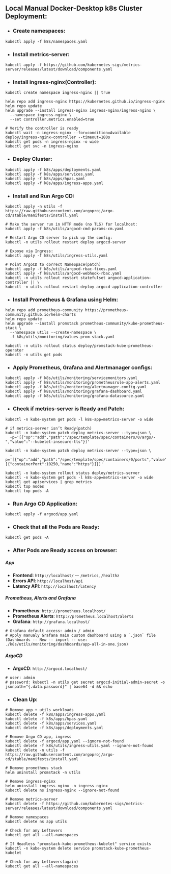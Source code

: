 ## Local Manual Docker-Desktop k8s Cluster Deployment:
- ### Create namespaces:
```
kubectl apply -f k8s/namespaces.yaml
```
- ### Install metrics-server:
```
kubectl apply -f https://github.com/kubernetes-sigs/metrics-server/releases/latest/download/components.yaml
```
- ### Install ingress-nginx(Controller):
```
kubectl create namespace ingress-nginx || true

helm repo add ingress-nginx https://kubernetes.github.io/ingress-nginx
helm repo update
helm upgrade --install ingress-nginx ingress-nginx/ingress-nginx \
  --namespace ingress-nginx \
  --set controller.metrics.enabled=true

# Verify the controller is ready
kubectl wait -n ingress-nginx --for=condition=Available deploy/ingress-nginx-controller --timeout=180s
kubectl get pods -n ingress-nginx -o wide
kubectl get svc -n ingress-nginx
```
- ### Deploy Cluster:
```
kubectl apply -f k8s/apps/deployments.yaml
kubectl apply -f k8s/apps/services.yaml
kubectl apply -f k8s/apps/hpas.yaml
kubectl apply -f k8s/apps/ingress-apps.yaml
```
- ### Install and Run Argo CD:
```
kubectl apply -n utils -f https://raw.githubusercontent.com/argoproj/argo-cd/stable/manifests/install.yaml

# Make the server run in HTTP mode (no TLS) for localhost:
kubectl apply -f k8s/utils/argocd-cmd-params-cm.yaml

# Restart Argo CD server to pick up the config:
kubectl -n utils rollout restart deploy argocd-server

# Expose via Ingress:
kubectl apply -f k8s/utils/ingress-utils.yaml

# Point ArgoCD to correct NameSpace(patch)
kubectl apply -f k8s/utils/argocd-rbac-fixes.yaml
kubectl apply -f k8s/utils/argocd-webhook-rbac.yaml
kubectl -n utils rollout restart statefulset argocd-application-controller || \
kubectl -n utils rollout restart deploy argocd-application-controller
```
- ### Install Prometheus & Grafana using Helm:
```
helm repo add prometheus-community https://prometheus-community.github.io/helm-charts
helm repo update
helm upgrade --install promstack prometheus-community/kube-prometheus-stack \
  --namespace utils --create-namespace \
  -f k8s/utils/monitoring/values-prom-stack.yaml

kubectl -n utils rollout status deploy/promstack-kube-prometheus-operator
kubectl -n utils get pods
```
- ### Apply Prometheus, Grafana and Alertmanager configs:
```
kubectl apply -f k8s/utils/monitoring/servicemonitors.yaml
kubectl apply -f k8s/utils/monitoring/prometheusrule-app-alerts.yaml
kubectl apply -f k8s/utils/monitoring/alertmanager-config.yaml
kubectl apply -f k8s/utils/monitoring/grafana-dashboard.yaml
kubectl apply -f k8s/utils/monitoring/grafana-datasource.yaml
```
- ### Check if metrics-server is Ready and Patch:
```
kubectl -n kube-system get pods -l k8s-app=metrics-server -o wide

# if metrics-server isn’t Ready(patch)
kubectl -n kube-system patch deploy metrics-server --type=json \
  -p='[{"op":"add","path":"/spec/template/spec/containers/0/args/-","value":"--kubelet-insecure-tls"}]'

kubectl -n kube-system patch deploy metrics-server --type=json \
  -p='[{"op":"add","path":"/spec/template/spec/containers/0/ports","value":[{"containerPort":10250,"name":"https"}]}]'

kubectl -n kube-system rollout status deploy/metrics-server
kubectl -n kube-system get pods -l k8s-app=metrics-server -o wide
kubectl get apiservices | grep metrics
kubectl top nodes
kubectl top pods -A
```
- ### Run Argo CD Application:
```
kubectl apply -f argocd/app.yaml
```
- ### Check that all the Pods are Ready:
```
kubectl get pods -A
```
- ### After Pods are Ready access on browser:
##### **App**
- **Frontend**: `http://localhost/` -- `/metrics`, `/healthz`
- **Errors API**: `http://localhost/api`
- **Latency API**: `http://localhost/latency`
##### **Prometheus, Alerts and Grafana**
- **Prometheus**: `http://prometheus.localhost/`
- **Prometheus Alerts**: `http://prometheus.localhost/alerts`
- **Grafana**: `http://grafana.localhost/`
```
# Grafana default access: admin / admin
# Apply manualy Grafana main custom dashboard using a `.json` file (Dashboards -- New -- import -- use: ./k8s/utils/monitoring/dashboards/app-all-in-one.json)
```
##### **ArgoCD**
- **ArgoCD**: `http://argocd.localhost/`
```
# user: admin
# password: kubectl -n utils get secret argocd-initial-admin-secret -o jsonpath="{.data.password}" | base64 -d && echo
```
- ### Clean Up:
```
# Remove app + utils workloads
kubectl delete -f k8s/apps/ingress-apps.yaml
kubectl delete -f k8s/apps/hpas.yaml
kubectl delete -f k8s/apps/services.yaml
kubectl delete -f k8s/apps/deployments.yaml

# Remove Argo CD app, ingress
kubectl delete -f argocd/app.yaml --ignore-not-found
kubectl delete -f k8s/utils/ingress-utils.yaml --ignore-not-found
kubectl delete -n utils -f https://raw.githubusercontent.com/argoproj/argo-cd/stable/manifests/install.yaml

# Remove prometheus stack
helm uninstall promstack -n utils

# Remove ingress-nginx
helm uninstall ingress-nginx -n ingress-nginx
kubectl delete ns ingress-nginx --ignore-not-found

# Remove metrics-server
kubectl delete -f https://github.com/kubernetes-sigs/metrics-server/releases/latest/download/components.yaml

# Remove namespaces
kubectl delete ns app utils

# Check for any Leftovers
kubectl get all --all-namespaces

# If Headless "promstack-kube-prometheus-kubelet" service exists
kubectl -n kube-system delete service promstack-kube-prometheus-kubelet

# Check for any Leftovers(again)
kubectl get all --all-namespaces
```
